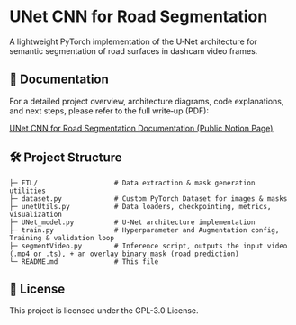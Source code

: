 # UNet CNN for Road Segmentation

A lightweight PyTorch implementation of the U‑Net architecture for semantic segmentation of road surfaces in dashcam video frames.
  
## 📖 Documentation

For a detailed project overview, architecture diagrams, code explanations, and next steps, please refer to the full write‑up (PDF):

[UNet CNN for Road Segmentation Documentation (Public Notion Page)](https://massive-birch-56b.notion.site/UNet-CNN-for-road-segmentation-1bfd04bb9417808c9a96f42df9f03984?pvs=74)

## 🛠️ Project Structure

```
├─ ETL/                   # Data extraction & mask generation utilities
├─ dataset.py             # Custom PyTorch Dataset for images & masks
├─ unetUtils.py           # Data loaders, checkpointing, metrics, visualization
├─ UNet_model.py          # U‑Net architecture implementation
├─ train.py               # Hyperparameter and Augmentation config, Training & validation loop
├─ segmentVideo.py        # Inference script, outputs the input video (.mp4 or .ts), + an overlay binary mask (road prediction)
└─ README.md              # This file
```

## 📜 License

This project is licensed under the GPL-3.0 License.
